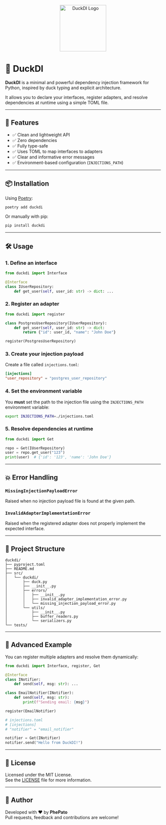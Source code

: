 <p align="center">
  <img src="assets/logo.png" alt="DuckDI Logo" width="150" />
</p>

# 🦆 DuckDI

**DuckDI** is a minimal and powerful dependency injection framework for Python, inspired by duck typing and explicit architecture.

It allows you to declare your interfaces, register adapters, and resolve dependencies at runtime using a simple TOML file.

---

## 🚀 Features

- ✅ Clean and lightweight API  
- ✅ Zero dependencies  
- ✅ Fully type-safe  
- ✅ Uses TOML to map interfaces to adapters  
- ✅ Clear and informative error messages  
- ✅ Environment-based configuration (`INJECTIONS_PATH`)

---

## 📦 Installation

Using [Poetry](https://python-poetry.org):

```bash
poetry add duckdi
```

Or manually with pip:

```bash
pip install duckdi
```

---

## 🛠️ Usage

### 1. Define an interface

```python
from duckdi import Interface

@Interface
class IUserRepository:
    def get_user(self, user_id: str) -> dict: ...
```

### 2. Register an adapter

```python
from duckdi import register

class PostgresUserRepository(IUserRepository):
    def get_user(self, user_id: str) -> dict:
        return {"id": user_id, "name": "John Doe"}

register(PostgresUserRepository)
```

### 3. Create your injection payload

Create a file called `injections.toml`:

```toml
[injections]
"user_repository" = "postgres_user_repository"
```

### 4. Set the environment variable

You **must** set the path to the injection file using the `INJECTIONS_PATH` environment variable:

```bash
export INJECTIONS_PATH=./injections.toml
```

### 5. Resolve dependencies at runtime

```python
from duckdi import Get

repo = Get(IUserRepository)
user = repo.get_user("123")
print(user)  # {'id': '123', 'name': 'John Doe'}
```

---

## 💥 Error Handling

### `MissingInjectionPayloadError`

Raised when no injection payload file is found at the given path.

### `InvalidAdapterImplementationError`

Raised when the registered adapter does not properly implement the expected interface.

---

## 📁 Project Structure

```
duckdi/
├── pyproject.toml
├── README.md
├── src/
│   └── duckdi/
│       ├── duck.py
│       ├── __init__.py
│       ├── errors/
│       │   ├── __init__.py
│       │   ├── invalid_adapter_implementation_error.py
│       │   └── missing_injection_payload_error.py
│       └── utils/
│           ├── __init__.py
│           ├── buffer_readers.py
│           └── serializers.py
└── tests/
```

---

## 🧩 Advanced Example

You can register multiple adapters and resolve them dynamically:

```python
from duckdi import Interface, register, Get

@Interface
class INotifier:
    def send(self, msg: str): ...

class EmailNotifier(INotifier):
    def send(self, msg: str):
        print(f"Sending email: {msg}")

register(EmailNotifier)

# injections.toml
# [injections]
# "notifier" = "email_notifier"

notifier = Get(INotifier)
notifier.send("Hello from DuckDI!")
```

---

## 📄 License

Licensed under the MIT License.  
See the [LICENSE](LICENSE) file for more information.

---

## 👤 Author

Developed with ❤️ by **PhePato**  
Pull requests, feedback and contributions are welcome!
